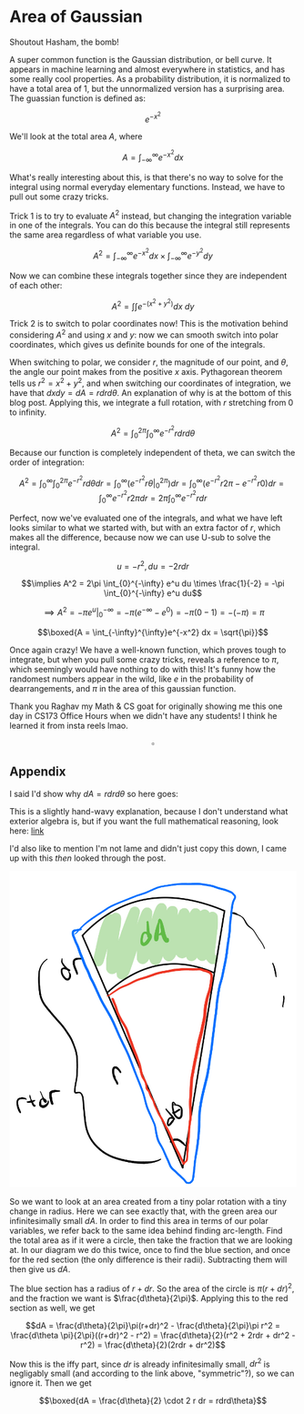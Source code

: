 # Area of Gaussian

Shoutout Hasham, the bomb!

A super common function is the Gaussian distribution, or bell curve. It appears in machine learning and almost everywhere in statistics, and has some really cool properties. As a probability distribution, it is normalized to have a total area of 1, but the unnormalized version has a surprising area. The guassian function is defined as:

$$e^{-x^2}$$

We'll look at the total area $A$, where 

$$ A = \int_{-\infty}^{\infty}e^{-x^2} dx$$

What's really interesting about this, is that there's no way to solve for the integral using normal everyday elementary functions. Instead, we have to pull out some crazy tricks.

Trick 1 is to try to evaluate $A^2$ instead, but changing the integration variable in one of the integrals. You can do this because the integral still represents the same area regardless of what variable you use.

$$A^2 = \int_{-\infty}^{\infty}e^{-x^2}dx \times \int_{-\infty}^{\infty}e^{-y^2}dy$$

Now we can combine these integrals together since they are independent of each other:

$$A^2 = \int \int e^{-(x^2 + y^2)}dx \ dy$$

Trick 2 is to switch to polar coordinates now! This is the motivation behind considering $A^2$ and using $x$ and $y$: now we can smooth switch into polar coordinates, which gives us definite bounds for one of the integrals.

When switching to polar, we consider $r$, the magnitude of our point, and $\theta$, the angle our point makes from the positive $x$ axis. Pythagorean theorem tells us $r^2 = x^2+y^2$, and when switching our coordinates of integration, we have that $dxdy = dA = rdrd\theta$. An explanation of why is at the bottom of this blog post. Applying this, we integrate a full rotation, with $r$ stretching from 0 to infinity.

$$A^2 = \int_{0}^{2\pi} \int_{0}^{\infty} e^{-r^2}r dr d\theta$$

Because our function is completely independent of theta, we can switch the order of integration:

$$A^2 = \int_{0}^{\infty} \int_{0}^{2\pi} e^{-r^2}r d\theta dr = \int_{0}^{\infty} \left( e^{-r^2}r \theta \Big|_0^{2\pi} \right) dr = \int_{0}^{\infty} \left( e^{-r^2}r 2\pi - e^{-r^2}r0 \right) dr = \int_{0}^{\infty} e^{-r^2}r 2\pi dr = 2\pi \int_{0}^{\infty} e^{-r^2}r dr$$

Perfect, now we've evaluated one of the integrals, and what we have left looks similar to what we started with, but with an extra factor of $r$, which makes all the difference, because now we can use U-sub to solve the integral.

$$u = -r^2, du = -2r dr$$

$$\implies A^2 = 2\pi \int_{0}^{-\infty} e^u du \times \frac{1}{-2} = -\pi \int_{0}^{-\infty} e^u du$$

$$\implies A^2 = -\pi e^u \Big|_0^{-\infty} = -\pi(e^{-\infty} - e^0) = -\pi (0-1) = -(-\pi) = \pi$$

$$\boxed{A = \int_{-\infty}^{\infty}e^{-x^2} dx = \sqrt{\pi}}$$

Once again crazy! We have a well-known function, which proves tough to integrate, but when you pull some crazy tricks, reveals a reference to $\pi$, which seemingly would have nothing to do with this! It's funny how the randomest numbers appear in the wild, like $e$ in the probability of dearrangements, and $\pi$ in the area of this gaussian function. 

Thank you Raghav my Math & CS goat for originally showing me this one day in CS173 Office Hours when we didn't have any students! I think he learned it from insta reels lmao.

$$\square$$

## Appendix

I said I'd show why $dA = rdrd\theta$ so here goes:

This is a slightly hand-wavy explanation, because I don't understand what exterior algebra is, but if you want the full mathematical reasoning, look here: [link](https://math.stackexchange.com/questions/1636021/rigorous-proof-that-dx-dy-r-dr-d-theta)

I'd also like to mention I'm not lame and didn't just copy this down, I came up with this *then* looked through the post.

![Diagram of Polar Rotation](/images/dardrdtheta.jpeg)

So we want to look at an area created from a tiny polar rotation with a tiny change in radius. Here we can see exactly that, with the green area our infinitesimally small $dA$. In order to find this area in terms of our polar variables, we refer back to the same idea behind finding arc-length. Find the total area as if it were a circle, then take the fraction that we are looking at. In our diagram we do this twice, once to find the blue section, and once for the red section (the only difference is their radii). Subtracting them will then give us $dA$. 

The blue section has a radius of $r+dr$. So the area of the circle is $\pi (r+dr)^2$, and the fraction we want is $\frac{d\theta}{2\pi}$. Applying this to the red section as well, we get

$$dA = \frac{d\theta}{2\pi}\pi(r+dr)^2 - \frac{d\theta}{2\pi}\pi r^2 = \frac{d\theta \pi}{2\pi}((r+dr)^2 - r^2) = \frac{d\theta}{2}(r^2 + 2rdr + dr^2 - r^2) = \frac{d\theta}{2}(2rdr + dr^2)$$

Now this is the iffy part, since $dr$ is already infinitesimally small, $dr^2$ is negligably small (and according to the link above, "symmetric"?), so we can ignore it. Then we get

$$\boxed{dA = \frac{d\theta}{2} \cdot  2 r dr = rdrd\theta}$$